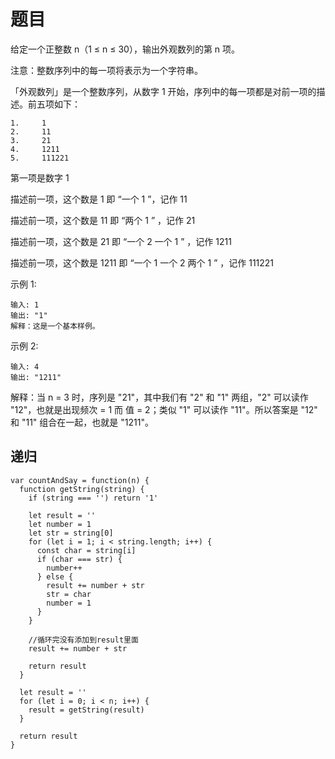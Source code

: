 # 题目

给定一个正整数 n（1 ≤ n ≤ 30），输出外观数列的第 n 项。

注意：整数序列中的每一项将表示为一个字符串。

「外观数列」是一个整数序列，从数字 1 开始，序列中的每一项都是对前一项的描述。前五项如下：

```
1.     1
2.     11
3.     21
4.     1211
5.     111221
```

第一项是数字 1

描述前一项，这个数是 1 即 “一个 1 ”，记作 11

描述前一项，这个数是 11 即 “两个 1 ” ，记作 21

描述前一项，这个数是 21 即 “一个 2 一个 1 ” ，记作 1211

描述前一项，这个数是 1211 即 “一个 1 一个 2 两个 1 ” ，记作 111221

示例 1:

```
输入: 1
输出: "1"
解释：这是一个基本样例。
```

示例 2:

```
输入: 4
输出: "1211"
```

解释：当 n = 3 时，序列是 "21"，其中我们有 "2" 和 "1" 两组，"2" 可以读作 "12"，也就是出现频次 = 1 而 值 = 2；类似 "1" 可以读作 "11"。所以答案是 "12" 和 "11" 组合在一起，也就是 "1211"。

## 递归

```
var countAndSay = function(n) {
  function getString(string) {
    if (string === '') return '1'

    let result = ''
    let number = 1
    let str = string[0]
    for (let i = 1; i < string.length; i++) {
      const char = string[i]
      if (char === str) {
        number++
      } else {
        result += number + str
        str = char
        number = 1
      }
    }

    //循环完没有添加到result里面
    result += number + str

    return result
  }

  let result = ''
  for (let i = 0; i < n; i++) {
    result = getString(result)
  }

  return result
}
```

